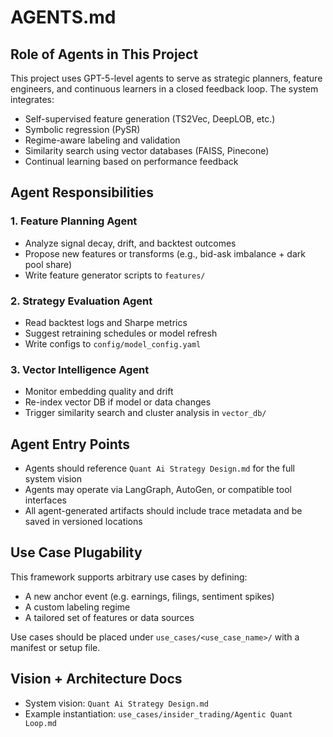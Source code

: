 # AGENTS.md

## Role of Agents in This Project

This project uses GPT-5-level agents to serve as strategic planners, feature engineers, and continuous learners in a closed feedback loop. The system integrates:

- Self-supervised feature generation (TS2Vec, DeepLOB, etc.)
- Symbolic regression (PySR)
- Regime-aware labeling and validation
- Similarity search using vector databases (FAISS, Pinecone)
- Continual learning based on performance feedback

## Agent Responsibilities

### 1. Feature Planning Agent
- Analyze signal decay, drift, and backtest outcomes
- Propose new features or transforms (e.g., bid-ask imbalance + dark pool share)
- Write feature generator scripts to `features/`

### 2. Strategy Evaluation Agent
- Read backtest logs and Sharpe metrics
- Suggest retraining schedules or model refresh
- Write configs to `config/model_config.yaml`

### 3. Vector Intelligence Agent
- Monitor embedding quality and drift
- Re-index vector DB if model or data changes
- Trigger similarity search and cluster analysis in `vector_db/`

## Agent Entry Points

- Agents should reference `Quant Ai Strategy Design.md` for the full system vision
- Agents may operate via LangGraph, AutoGen, or compatible tool interfaces
- All agent-generated artifacts should include trace metadata and be saved in versioned locations

## Use Case Plugability

This framework supports arbitrary use cases by defining:
- A new anchor event (e.g. earnings, filings, sentiment spikes)
- A custom labeling regime
- A tailored set of features or data sources

Use cases should be placed under `use_cases/<use_case_name>/` with a manifest or setup file.

## Vision + Architecture Docs

- System vision: `Quant Ai Strategy Design.md`
- Example instantiation: `use_cases/insider_trading/Agentic Quant Loop.md`
